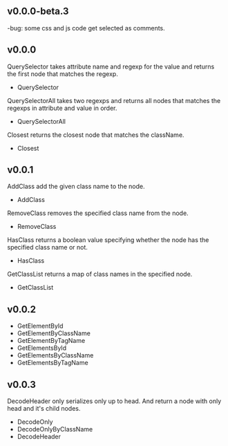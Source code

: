 ## v0.0.0-beta.3
-bug: some css and js code get selected as comments.

## v0.0.0
QuerySelector takes attribute name and regexp for the value and returns the first node that matches the regexp.  
* QuerySelector

QuerySelectorAll takes two regexps and returns all nodes that matches the regexps in attribute and value in order.
* QuerySelectorAll

Closest returns the closest node that matches the className. 
* Closest

## v0.0.1
AddClass add the given class name to the node.
* AddClass

RemoveClass removes the specified class name from the node.
* RemoveClass

HasClass returns a boolean value specifying whether the node has the specified class name or not.
* HasClass

GetClassList returns a map of class names in the specified node.
* GetClassList

## v0.0.2
* GetElementById
* GetElementByClassName
* GetElementByTagName
* GetElementsById
* GetElementsByClassName
* GetElementsByTagName

## v0.0.3
DecodeHeader only serializes only up to head. And return a node with only head and it's child nodes.
* DecodeOnly
* DecodeOnlyByClassName
* DecodeHeader